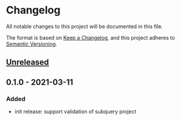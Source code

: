 # Changelog
All notable changes to this project will be documented in this file.

The format is based on [Keep a Changelog](https://keepachangelog.com/en/1.0.0/),
and this project adheres to [Semantic Versioning](https://semver.org/spec/v2.0.0.html).

## [Unreleased]

## 0.1.0 - 2021-03-11
### Added
- init release: support validation of subquery project

[Unreleased]: https://github.com/subquery/subql/compare/v0.1.0...HEAD
